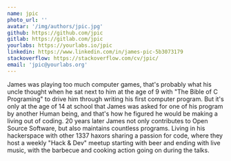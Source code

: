 ```yaml
---
name: jpic
photo_url: ''
avatar: '/img/authors/jpic.jpg'
github: https://github.com/jpic
gitlab: https://gitlab.com/jpic
yourlabs: https://yourlabs.io/jpic
linkedin: https://www.linkedin.com/in/james-pic-5b3073179
stackoverflow: https://stackoverflow.com/cv/jpic/
email: 'jpic@yourlabs.org'
---
```

James was playing too much computer games, that's probably what his uncle thought when he sat next to him at the age of 9 with "The Bible of C Programing" to drive him through writing his first computer program. But it's only at the age of 14 at school that James was asked for one of his program by another Human being, and that's how he figured he would be making a living out of coding. 20 years later James not only contributes to Open Source Software, but also maintains countless programs. Living in his hackerspace with other 1337 haxors sharing a passion for code, where they host a weekly "Hack & Dev" meetup starting with beer and ending with live music, with the barbecue and cooking action going on during the talks.
